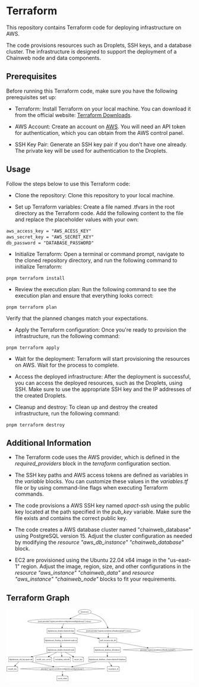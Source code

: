 # Terraform

This repository contains Terraform code for deploying infrastructure on AWS.

The code provisions resources such as Droplets, SSH keys, and a database cluster. The infrastructure is designed to support the deployment of a Chainweb node and data components.

## Prerequisites

Before running this Terraform code, make sure you have the following prerequisites set up:

- Terraform: Install Terraform on your local machine. You can download it from the official website: [Terraform Downloads](https://developer.hashicorp.com/terraform/downloads).

- AWS Account: Create an account on [AWS](https://aws.amazon.com/). You will need an API token for authentication, which you can obtain from the AWS control panel.

- SSH Key Pair: Generate an SSH key pair if you don't have one already. The private key will be used for authentication to the Droplets.

## Usage

Follow the steps below to use this Terraform code:

- Clone the repository: Clone this repository to your local machine.

- Set up Terraform variables: Create a file named .tfvars in the root directory as the Terraform code. Add the following content to the file and replace the placeholder values with your own:
```
aws_access_key = "AWS_ACESS_KEY"
aws_secret_key = "AWS_SECRET_KEY"
db_password = "DATABASE_PASSWORD"
```

- Initialize Terraform: Open a terminal or command prompt, navigate to the cloned repository directory, and run the following command to initialize Terraform:

```
pnpm terraform install
```

- Review the execution plan: Run the following command to see the execution plan and ensure that everything looks correct:

```
pnpm terraform plan
```
Verify that the planned changes match your expectations.

- Apply the Terraform configuration: Once you're ready to provision the infrastructure, run the following command:

```
pnpm terraform apply
```

- Wait for the deployment: Terraform will start provisioning the resources on AWS. Wait for the process to complete.

- Access the deployed infrastructure: After the deployment is successful, you can access the deployed resources, such as the Droplets, using SSH. Make sure to use the appropriate SSH key and the IP addresses of the created Droplets.

- Cleanup and destroy: To clean up and destroy the created infrastructure, run the following command:

```
pnpm terraform destroy
```

## Additional Information

- The Terraform code uses the AWS provider, which is defined in the *required_providers* block in the *terraform* configuration section.

- The SSH key paths and AWS access tokens are defined as variables in the *variable* blocks. You can customize these values in the *variables.tf* file or by using command-line flags when executing Terraform commands.

- The code provisions a AWS SSH key named *opact-ssh* using the public key located at the path specified in the *pub_key* variable. Make sure the file exists and contains the correct public key.

- The code creates a AWS database cluster named "chainweb_database" using PostgreSQL version 15. Adjust the cluster configuration as needed by modifying the *resource "aws_db_instance" "chainweb_database"* block.

- EC2 are provisioned using the Ubuntu 22.04 x64 image in the "us-east-1" region. Adjust the image, region, size, and other configurations in the *resource "aws_instance" "chainweb_data"* and *resource "aws_instance" "chainweb_node"* blocks to fit your requirements.

## Terraform Graph

![Terraform generated Graph](./assets/graph.svg)
